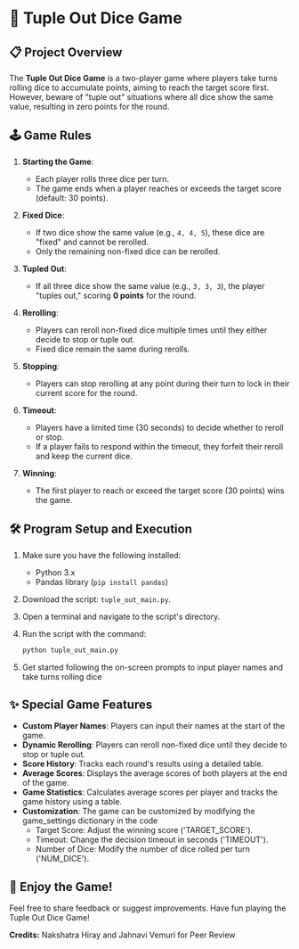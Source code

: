 # 🎲 Tuple Out Dice Game

## 📋 Project Overview
The **Tuple Out Dice Game** is a two-player game where players take turns rolling dice to accumulate points, aiming to reach the target score first. However, beware of "tuple out" situations where all dice show the same value, resulting in zero points for the round.

## 🕹️ Game Rules

1. **Starting the Game**:
   - Each player rolls three dice per turn.
   - The game ends when a player reaches or exceeds the target score (default: 30 points).

2. **Fixed Dice**:
   - If two dice show the same value (e.g., `4, 4, 5`), these dice are "fixed" and cannot be rerolled.
   - Only the remaining non-fixed dice can be rerolled.

3. **Tupled Out**:
   - If all three dice show the same value (e.g., `3, 3, 3`), the player "tuples out," scoring **0 points** for the round.

4. **Rerolling**:
   - Players can reroll non-fixed dice multiple times until they either decide to stop or tuple out.
   - Fixed dice remain the same during rerolls.

5. **Stopping**:
   - Players can stop rerolling at any point during their turn to lock in their current score for the round.

6. **Timeout**:
   - Players have a limited time (30 seconds) to decide whether to reroll or stop.
   - If a player fails to respond within the timeout, they forfeit their reroll and keep the current dice.

7. **Winning**:
   - The first player to reach or exceed the target score (30 points) wins the game.

## 🛠️ Program Setup and Execution
1. Make sure you have the following installed:
    - Python 3.x
    - Pandas library (`pip install pandas`)

2. Download the script: `tuple_out_main.py`.
3. Open a terminal and navigate to the script's directory.
4. Run the script with the command:
   ```bash
   python tuple_out_main.py
5. Get started following the on-screen prompts to input player names and take turns rolling dice

## ✨ Special Game Features
- **Custom Player Names**: Players can input their names at the start of the game.
- **Dynamic Rerolling**: Players can reroll non-fixed dice until they decide to stop or tuple out.
- **Score History**: Tracks each round's results using a detailed table.
- **Average Scores**: Displays the average scores of both players at the end of the game.
- **Game Statistics**: Calculates average scores per player and tracks the game history using a table.
- **Customization**: The game can be customized by modifying the game_settings dictionary in the code
    - Target Score: Adjust the winning score ('TARGET_SCORE').
    - Timeout: Change the decision timeout in seconds ('TIMEOUT').
    - Number of Dice: Modify the number of dice rolled per turn ('NUM_DICE').

## 🎉 Enjoy the Game!
Feel free to share feedback or suggest improvements. Have fun playing the Tuple Out Dice Game!

**Credits:** Nakshatra Hiray and Jahnavi Vemuri for Peer Review
